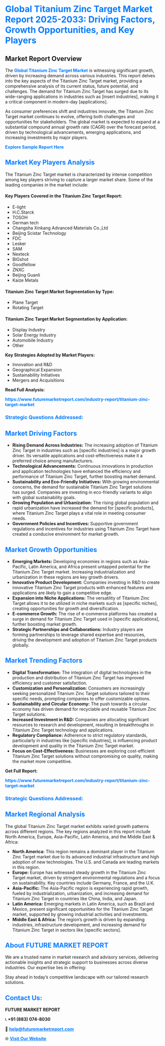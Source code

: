 <h1 style="color: #007BFF;">Global Titanium Zinc Target Market Report 2025-2033: Driving Factors, Growth Opportunities, and Key Players</h1>

<section id="overview">
<h2>Market Report Overview</h2>
<p>The <a href="https://www.futuremarketreport.com/industry-report/titanium-zinc-target-market" style="color: #007BFF; text-decoration: none;"><strong>Global Titanium Zinc Target Market</strong></a> is witnessing significant growth, driven by increasing demand across various industries. This report delves into the key aspects of the Titanium Zinc Target market, providing a comprehensive analysis of its current status, future potential, and challenges. The demand for Titanium Zinc Target has surged due to its wide-ranging applications in industries such as [insert industries], making it a critical component in modern-day [applications].</p>
<p>As consumer preferences shift and industries innovate, the Titanium Zinc Target market continues to evolve, offering both challenges and opportunities for stakeholders. The global market is expected to expand at a substantial compound annual growth rate (CAGR) over the forecast period, driven by technological advancements, emerging applications, and increasing investments by major players.</p>
</section>

<section id="overview">
<p><a href="https://www.futuremarketreport.com/request-sample/reportId=86410" style="color: #007BFF; text-decoration: none;"><strong>Explore Sample Report Here</strong></a></p>
</section>

<section id="key-players">
<h2 style="color: #007BFF;">Market Key Players Analysis</h2>
<p>The Titanium Zinc Target market is characterized by intense competition among key players striving to capture a larger market share. Some of the leading companies in the market include:</p>
<h4>Key Players Covered in the Titanium Zinc Target Report:</h4>
<ul><li>E-light</li><li>H.C.Starck</li><li>TOSOH</li><li>German tech</li><li>Changsha Xinkang Advanced Materials Co.,Ltd</li><li>Beijing Scistar Technology</li><li>FDC</li><li>Lesker</li><li>SAM</li><li>Nexteck</li><li>BIGshot</li><li>Goodfellow</li><li>ZNXC</li><li>Beijing Guanli</li><li>Kaize Metals</li></ul>
<h4>Titanium Zinc Target Market Segmentation by Type:</h4>
<ul><li>Plane Target</li><li>Rotating Target</li></ul>

<h4>Titanium Zinc Target Market Segmentation by Application:</h4>
<ul><li>Display Industry</li><li>Solar Energy Industry</li><li>Automobile Industry</li><li>Other</li></ul>
<p><strong>Key Strategies Adopted by Market Players:</strong></p>
<ul>
<li>Innovation and R&D</li>
<li>Geographical Expansion</li>
<li>Sustainability Initiatives</li>
<li>Mergers and Acquisitions</li>
</ul>
</section>

<section>
<p><strong>Read Full Analysis: </strong></p><a href="https://www.futuremarketreport.com/industry-report/titanium-zinc-target-market" style="color: #007BFF; text-decoration: none;"><strong>https://www.futuremarketreport.com/industry-report/titanium-zinc-target-market</strong></a>
<h3 style="color: #007BFF;">Strategic Questions Addressed:</h3>
</section>

<section id="driving-factors">
<h2 style="color: #007BFF;">Market Driving Factors</h2>
<ul>
<li><strong>Rising Demand Across Industries:</strong> The increasing adoption of Titanium Zinc Target in industries such as [specific industries] is a major growth driver. Its versatile applications and cost-effectiveness make it a preferred choice among manufacturers.</li>
<li><strong>Technological Advancements:</strong> Continuous innovations in production and application technologies have enhanced the efficiency and performance of Titanium Zinc Target, further boosting market demand.</li>
<li><strong>Sustainability and Eco-Friendly Initiatives:</strong> With growing environmental concerns, the demand for sustainable Titanium Zinc Target solutions has surged. Companies are investing in eco-friendly variants to align with global sustainability goals.</li>
<li><strong>Growing Population and Urbanization:</strong> The rising global population and rapid urbanization have increased the demand for [specific products], where Titanium Zinc Target plays a vital role in meeting consumer needs.</li>
<li><strong>Government Policies and Incentives:</strong> Supportive government regulations and incentives for industries using Titanium Zinc Target have created a conducive environment for market growth.</li>
</ul>
</section>

<section id="growth-opportunities">
<h2 style="color: #007BFF;">Market Growth Opportunities</h2>
<ul>
<li><strong>Emerging Markets:</strong> Developing economies in regions such as Asia-Pacific, Latin America, and Africa present untapped potential for the Titanium Zinc Target market. Increasing industrialization and urbanization in these regions are key growth drivers.</li>
<li><strong>Innovative Product Development:</strong> Companies investing in R&D to create innovative Titanium Zinc Target products with enhanced features and applications are likely to gain a competitive edge.</li>
<li><strong>Expansion into Niche Applications:</strong> The versatility of Titanium Zinc Target allows it to be utilized in niche markets such as [specific niches], creating opportunities for growth and diversification.</li>
<li><strong>E-commerce Growth:</strong> The rise of e-commerce platforms has created a surge in demand for Titanium Zinc Target used in [specific applications], further boosting market growth.</li>
<li><strong>Strategic Partnerships and Collaborations:</strong> Industry players are forming partnerships to leverage shared expertise and resources, driving the development and adoption of Titanium Zinc Target products globally.</li>
</ul>
</section>

<section id="trending-factors">
<h2 style="color: #007BFF;">Market Trending Factors</h2>
<ul>
<li><strong>Digital Transformation:</strong> The integration of digital technologies in the production and distribution of Titanium Zinc Target has improved efficiency and customer satisfaction.</li>
<li><strong>Customization and Personalization:</strong> Consumers are increasingly seeking personalized Titanium Zinc Target solutions tailored to their specific needs, prompting companies to offer customizable options.</li>
<li><strong>Sustainability and Circular Economy:</strong> The push towards a circular economy has driven demand for recyclable and reusable Titanium Zinc Target solutions.</li>
<li><strong>Increased Investment in R&D:</strong> Companies are allocating significant resources to research and development, resulting in breakthroughs in Titanium Zinc Target technology and applications.</li>
<li><strong>Regulatory Compliance:</strong> Adherence to strict regulatory standards, particularly in industries like [specific industries], is influencing product development and quality in the Titanium Zinc Target market.</li>
<li><strong>Focus on Cost-Effectiveness:</strong> Businesses are exploring cost-efficient Titanium Zinc Target solutions without compromising on quality, making the market more competitive.</li>
</ul>
</section>

<section>
<p><strong>Get Full Report: </strong></p><a href="https://www.futuremarketreport.com/industry-report/titanium-zinc-target-market" style="color: #007BFF; text-decoration: none;"><strong>https://www.futuremarketreport.com/industry-report/titanium-zinc-target-market</strong></a>
<h3 style="color: #007BFF;">Strategic Questions Addressed:</h3>
</section>


<section id="regional-analysis">
<h2 style="color: #007BFF;">Market Regional Analysis</h2>
<p>The global Titanium Zinc Target market exhibits varied growth patterns across different regions. The key regions analyzed in this report include North America, Europe, Asia-Pacific, Latin America, and the Middle East & Africa:</p>
<ul>
<li><strong>North America:</strong> This region remains a dominant player in the Titanium Zinc Target market due to its advanced industrial infrastructure and high adoption of new technologies. The U.S. and Canada are leading markets in this region.</li>
<li><strong>Europe:</strong> Europe has witnessed steady growth in the Titanium Zinc Target market, driven by stringent environmental regulations and a focus on sustainability. Key countries include Germany, France, and the U.K.</li>
<li><strong>Asia-Pacific:</strong> The Asia-Pacific region is experiencing rapid growth, fueled by industrialization, urbanization, and increasing demand for Titanium Zinc Target in countries like China, India, and Japan.</li>
<li><strong>Latin America:</strong> Emerging markets in Latin America, such as Brazil and Mexico, present significant opportunities for the Titanium Zinc Target market, supported by growing industrial activities and investments.</li>
<li><strong>Middle East & Africa:</strong> The region’s growth is driven by expanding industries, infrastructure development, and increasing demand for Titanium Zinc Target in sectors like [specific sectors].</li>
</ul>
</section>

<footer>
<h2 style="color: #007BFF;">About FUTURE MARKET REPORT</h2>
<p>We are a trusted name in market research and advisory services, delivering actionable insights and strategic support to businesses across diverse industries. Our expertise lies in offering:</p>

<p>Stay ahead in today’s competitive landscape with our tailored research solutions.</p>

<h2 style="color: #007BFF;">Contact Us:</h2>
<p><strong>FUTURE MARKET REPORT</strong></p>
<p>📞 <strong>+91 (883) 074-8030</strong></p>
<p>📧 <strong><a href="mailto:help@futuremarketreport.com" style="color: #007BFF;">help@futuremarketreport.com</a></strong></p>
<p>🌐 <strong><a href="https://www.futuremarketreport.com/" style="color: #007BFF;">Visit Our Website</a></strong></p>
</footer>